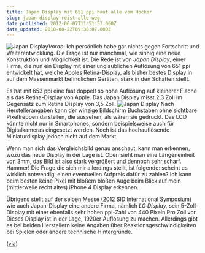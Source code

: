 ```yaml
---
title: Japan Display mit 651 ppi haut alle vom Hocker
slug: japan-display-reist-alle-weg
date_published: 2012-06-07T11:51:53.000Z
date_updated: 2018-08-22T09:38:07.000Z
---
```


![Japan Display](//picdump.thafaker.de/2012/06/void0-100x100.jpg)*Vorab*: Ich persönlich habe gar nichts gegen Fortschritt und Weiterentwicklung. Die Frage ist nur manchmal, wie sinnig eine neue Konstruktion und Möglichkeit ist. Die Rede ist von *Japan Display*, einer Firma, die nun ein Display mit einer unglaublichen Auflösung von 651 ppi entwickelt hat, welche Apples Retina-Display, als bisher bestes Display in auf dem Massenmarkt befindlichen Geräten, stark in den Schatten stellt. 

Es hat mit 653 ppi eine fast doppelt so hohe Auflösung auf kleinerer Fläche als das Retina-Display von Apple. Das Japan Display misst 2,3 Zoll im Gegensatz zum Retina Display von 3,5 Zoll.
![Japan Display](//picdump.thafaker.de/2012/06/void0.jpeg)
Nach Herstellerangaben kann der winzige Bildschirm Buchstaben ohne sichtbare Pixeltreppen darstellen, die aussehen, als wären sie gedruckt. Das LCD könnte nicht nur in Smartphones, sondern beispielsweise auch für Digitalkameras eingesetzt werden. Noch ist das hochauflösende Miniaturdisplay jedoch nicht auf dem Markt.

Wenn man sich das Vergleichsbild genau anschaut, kann man erkennen, wozu das neue Display in der Lage ist. Oben sieht man eine Längeneinheit von 3mm, das Bild ist also stark vergrößert und dennoch sehr scharf. Hammer! Die Frage die sich mir allerdings stellt, ist folgende: scheint es wirklich notwendig, einen eventuellen Aufpreis dafür zu zahlen? Ich kann beim besten keine Pixel mit bloßem bloßen Auge beim Blick auf mein (mittlerweile recht altes) iPhone 4 Display erkennen.

Übrigens stellt auf der selben Messe (2012 SID International Symposium) wie auch Japan-Display eine andere Firma, nämlich *LG Display,* sein 5-Zoll-Display mit einer ebenfalls sehr hohen ppi-Zahl von 440 Pixeln Pro Zoll vor. Dieses Display ist in der Lage, 1920er Auflösung zu machen. Allerdings gibt es bei beiden Herstellern keine Angaben über Reaktionsgeschwindigkeiten bei Spielen oder andere technische Hintergründe.

([via](http://www.golem.de/news/japan-display-651-ppi-stellen-apples-retina-display-in-den-schatten-1206-92359.html))
